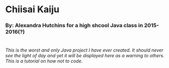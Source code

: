 # Chiisai Kaiju
### By: Alexandra Hutchins for a high shcool Java class in 2015-2016(?)
#  
###### This is the worst and only Java project I have ever created. It should never see the light of day and yet it will be displayed here as a warning to others. This is a tutorial on how not to code.
